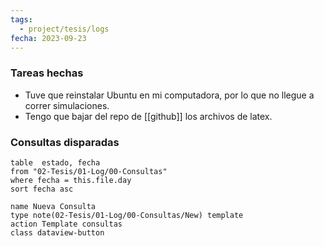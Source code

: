 ```yaml
---
tags:
  - project/tesis/logs
fecha: 2023-09-23
---
```


### Tareas hechas
* Tuve que reinstalar Ubuntu en mi computadora, por lo que no llegue a correr simulaciones.
* Tengo que bajar del repo de [[github]] los archivos de latex.

### Consultas disparadas
 ```dataview
table  estado, fecha
from "02-Tesis/01-Log/00-Consultas"
where fecha = this.file.day
sort fecha asc
```
```button
name Nueva Consulta
type note(02-Tesis/01-Log/00-Consultas/New) template
action Template consultas
class dataview-button
```